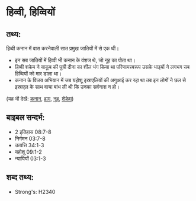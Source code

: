 # हिव्वी, हिव्वियों #

## तथ्य: ##

हिव्वी कनान में वास करनेवाली सात प्रमुख जातियों में से एक थी।

* इन सब जातियों में हिव्वी भी कनान के वंशज थे, जो नूह का पोता था।
* हिव्वी शकेम ने याकूब की पुत्री दीना का शील भंग किया था परिणामस्वरूप उसके भाइयों ने लगभग सब हिव्वियों को मार डाला था।
* कनान के विजय अभियान में जब यहोशू इस्राएलियों की अगुआई कर रहा था तब इन लोगों ने छल से इस्राएल के साथ वाचा बांध ली थी कि उनका सर्वनाश न हो।

(यह भी देखें: [कनान](../canaan.md), [हाम](../hamor.md), [नूह](../noah.md), [शेकेम](../shechem.md))

## बाइबल सन्दर्भ: ##

* 2 इतिहास 08:7-8
* निर्गमन 03:7-8
* उत्पत्ति 34:1-3
* यहोशू 09:1-2
* न्यायियों 03:1-3

## शब्द तथ्य: ##

* Strong's: H2340

